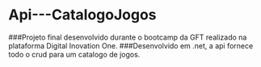 # Api---CatalogoJogos
###Projeto final desenvolvido durante o bootcamp da GFT  realizado na plataforma Digital Inovation One.
###Desenvolvido em .net, a api fornece todo o crud para um catalogo de jogos.
